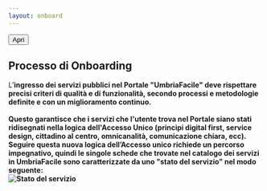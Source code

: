 ```yaml
---
layout: onboard
---
```

<script>
$(function() {
  $('#open_btn').click();
})
</script>
<button id="open_btn" class="Button Button--default js-fr-dialogmodal-open u-hidden" aria-controls="modal">
  Apri
</button>
<div class="Dialog js-fr-dialogmodal" id="modal">
    <div class="
      u-popupResponsive
      Dialog-content
      Dialog-content--centered
      u-background-white
      u-layout-prose
      u-margin-all-xl
      u-padding-all-xl
      js-fr-dialogmodal-modal
    " aria-labelledby="modal-title">
        <div role="document" class="Prose">
            <h2 class="u-cf u-text-h2 u-borderHideFocus" id="modal-title" tabindex="0">Processo di Onboarding</h2>
            <p>
            L’<b>ingresso<b/> dei servizi pubblici nel Portale "UmbriaFacile" deve rispettare precisi criteri di qualità e di funzionalità, secondo processi e metodologie definite e con un miglioramento continuo.<br><br>
            Questo garantisce che i servizi che l'utente trova nel Portale siano stati ridisegnati nella logica dell'Accesso Unico (principi digital first, service design, cittadino al centro, omnicanalità, comunicazione chiara, ecc).
            <br>
            Seguire questa nuova logica dell’Accesso unico richiede un <b>percorso impegnativo<b/>, quindi le singole schede che trovate nel catalogo dei servizi in UmbriaFacile sono caratterizzate da uno "stato del servizio" nel modo seguente:
            <br>
            <img class="u-popupImgResponsive" src="{{ site.baseurl }}/images/2018/11/stato-del-servizio.png" alt="Stato del servizio">
            </p>
            <!--<button class="Button Button--danger js-fr-dialogmodal-close u-floatRight">Chiudi</button>-->
        </div>
    </div>
</div>
